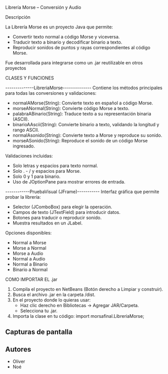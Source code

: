Librería Morse – Conversión y Audio

Descripción

La Librería Morse es un proyecto Java que permite:
- Convertir texto normal a código Morse y viceversa.
- Traducir texto a binario y decodificar binario a texto.
- Reproducir sonidos de puntos y rayas correspondientes al código Morse.

Fue desarrollada para integrarse como un .jar reutilizable en otros proyectos



CLASES Y FUNCIONES



--------------LibreriaMorse--------------
Contiene los métodos principales para todas las conversiones y validaciones:
- normalAMorse(String): Convierte texto en español a código Morse.
- morseANormal(String): Convierte código Morse a texto.
- palabraABinario(String): Traduce texto a su representación binaria (ASCII).
- binarioAAscii(String): Convierte binario a texto, validando la longitud y rango ASCII.
- normalAsonido(String): Convierte texto a Morse y reproduce su sonido.
- morseASonido(String): Reproduce el sonido de un código Morse ingresado.


Validaciones incluidas:
- Solo letras y espacios para texto normal.
- Solo . - / y espacios para Morse.
- Solo 0 y 1 para binario.
- Uso de JOptionPane para mostrar errores de entrada.



------------PruebaVisual (JFrame)-----------
Interfaz gráfica que permite probar la librería:
- Selector (JComboBox) para elegir la operación.
- Campos de texto (JTextField) para introducir datos.
- Botones para traducir o reproducir sonido.
- Muestra resultados en un JLabel.

Opciones disponibles:
- Normal a Morse
- Morse a Normal
- Morse a Audio
- Normal a Audio
- Normal a Binario
- Binario a Normal





COMO IMPORTAR EL .jar

1. Compila el proyecto en NetBeans (Botón derecho a Limpiar y construir).
2. Busca el archivo .jar en la carpeta /dist.
3. En el proyecto donde lo quieras usar:
   - Haz clic derecho en Bibliotecas → Agregar JAR/Carpeta.
   - Selecciona tu .jar.
4. Importa la clase en tu código:
   import morsafinal.LibreriaMorse;



Capturas de pantalla
---------------------


Autores
-------
- Oliver
- Noé
